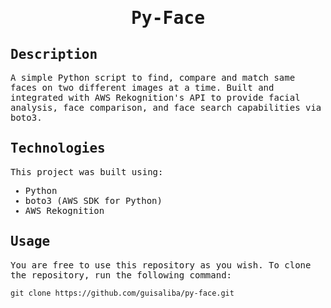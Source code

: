 <samp>
  <h1 align="center">
    Py-Face
  </h1>

## Description

A simple Python script to find, compare and match same faces on two different images at a time. Built and integrated with AWS Rekognition's API to provide facial analysis, face comparison, and face search capabilities via boto3.

## Technologies

This project was built using:

- Python
- boto3 (AWS SDK for Python)
- AWS Rekognition

## Usage

You are free to use this repository as you wish. To clone the repository, run the following command:

```
git clone https://github.com/guisaliba/py-face.git
```

</samp>
